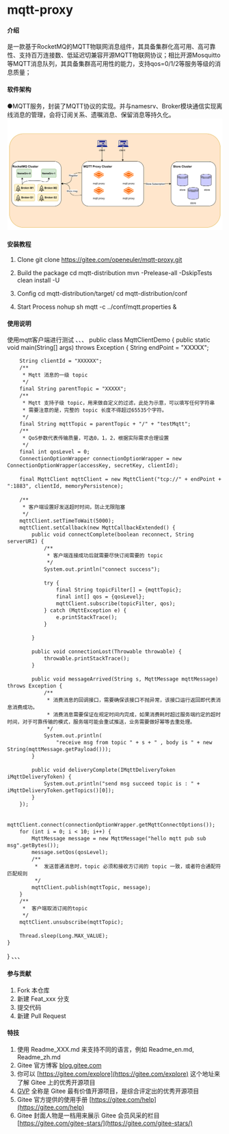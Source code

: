 # mqtt-proxy

#### 介绍
是一款基于RocketMQ的MQTT物联网消息组件，其具备集群化高可用、高可靠性、支持百万连接数、低延迟切兼容开源MQTT物联网协议；相比开源Mosquitto等MQTT消息队列，其具备集群高可用性的能力，支持qos=0/1/2等服务等级的消息质量；

#### 软件架构
●MQTT服务，封装了MQTT协议的实现。并与namesrv、Broker模块通信实现离线消息的管理，会将订阅关系、遗嘱消息、保留消息等持久化。
![mqtt-proxy](docs/pictures/mqtt-proxy.png)

#### 安装教程
1. Clone
git clone https://gitee.com/openeuler/mqtt-proxy.git

2. Build the package
cd mqtt-distribution
mvn -Prelease-all -DskipTests clean install -U

3. Config
cd mqtt-distribution/target/
cd mqtt-distribution/conf

4. Start Process
nohup sh mqtt -c ../conf/mqtt.properties &

#### 使用说明
使用mqtt客户端进行测试 
、、、
public class MqttClientDemo {
    public static void main(String[] args) throws Exception {
        String endPoint = "XXXXX";

        String clientId = "XXXXXX";
        /**
         * Mqtt 消息的一级 topic
         */
        final String parentTopic = "XXXXX";
        /**
         * Mqtt 支持子级 topic，用来做自定义的过滤，此处为示意，可以填写任何字符串
         * 需要注意的是，完整的 topic 长度不得超过65535个字符。
         */
        final String mqttTopic = parentTopic + "/" + "testMqtt";
        /**
         * QoS参数代表传输质量，可选0，1，2，根据实际需求合理设置
         */
        final int qosLevel = 0;
        ConnectionOptionWrapper connectionOptionWrapper = new ConnectionOptionWrapper(accessKey, secretKey, clientId);

        final MqttClient mqttClient = new MqttClient("tcp://" + endPoint + ":1883", clientId, memoryPersistence);

        /**
         * 客户端设置好发送超时时间，防止无限阻塞
         */
        mqttClient.setTimeToWait(5000);
        mqttClient.setCallback(new MqttCallbackExtended() {
            public void connectComplete(boolean reconnect, String serverURI) {
                /**
                 * 客户端连接成功后就需要尽快订阅需要的 topic
                 */
                System.out.println("connect success");

                try {
                    final String topicFilter[] = {mqttTopic};
                    final int[] qos = {qosLevel};
                    mqttClient.subscribe(topicFilter, qos);
                } catch (MqttException e) {
                    e.printStackTrace();
                }

            }

            public void connectionLost(Throwable throwable) {
                throwable.printStackTrace();
            }

            public void messageArrived(String s, MqttMessage mqttMessage) throws Exception {
                /**
                 * 消费消息的回调接口，需要确保该接口不抛异常，该接口运行返回即代表消息消费成功。
                 * 消费消息需要保证在规定时间内完成，如果消费耗时超过服务端约定的超时时间，对于可靠传输的模式，服务端可能会重试推送，业务需要做好幂等去重处理。
                 */
                System.out.println(
                    "receive msg from topic " + s + " , body is " + new String(mqttMessage.getPayload()));
            }

            public void deliveryComplete(IMqttDeliveryToken iMqttDeliveryToken) {
                System.out.println("send msg succeed topic is : " + iMqttDeliveryToken.getTopics()[0]);
            }
        });

        mqttClient.connect(connectionOptionWrapper.getMqttConnectOptions());
        for (int i = 0; i < 10; i++) {
            MqttMessage message = new MqttMessage("hello mqtt pub sub msg".getBytes());
            message.setQos(qosLevel);
            /**
             *  发送普通消息时，topic 必须和接收方订阅的 topic 一致，或者符合通配符匹配规则
             */
            mqttClient.publish(mqttTopic, message);
        }
        /**
         *  客户端取消订阅的topic
         */
        mqttClient.unsubscribe(mqttTopic);

        Thread.sleep(Long.MAX_VALUE);
    }
}
、、、
#### 参与贡献

1.  Fork 本仓库
2.  新建 Feat_xxx 分支
3.  提交代码
4.  新建 Pull Request


#### 特技

1.  使用 Readme\_XXX.md 来支持不同的语言，例如 Readme\_en.md, Readme\_zh.md
2.  Gitee 官方博客 [blog.gitee.com](https://blog.gitee.com)
3.  你可以 [https://gitee.com/explore](https://gitee.com/explore) 这个地址来了解 Gitee 上的优秀开源项目
4.  [GVP](https://gitee.com/gvp) 全称是 Gitee 最有价值开源项目，是综合评定出的优秀开源项目
5.  Gitee 官方提供的使用手册 [https://gitee.com/help](https://gitee.com/help)
6.  Gitee 封面人物是一档用来展示 Gitee 会员风采的栏目 [https://gitee.com/gitee-stars/](https://gitee.com/gitee-stars/)
